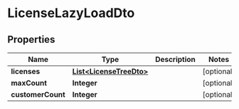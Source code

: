 

# LicenseLazyLoadDto


## Properties

| Name | Type | Description | Notes |
|------------ | ------------- | ------------- | -------------|
|**licenses** | [**List&lt;LicenseTreeDto&gt;**](LicenseTreeDto.md) |  |  [optional] |
|**maxCount** | **Integer** |  |  [optional] |
|**customerCount** | **Integer** |  |  [optional] |



